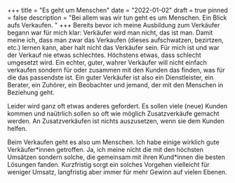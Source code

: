 +++
title = "Es geht um Menschen"
date = "2022-01-02"
draft = true
pinned = false
description = "Bei allem was wir tun geht es um Menschen. Ein Blick aufs Verkaufen. "
+++
Bereits bevor ich meine Ausbildung zum Verkäufer begann war für mich klar: Verkäufer wird man nicht, das ist man. Damit meine ich, dass man zwar das Verkaufen (dieses aufschwatzen, bezirtzen, etc.) lernen kann, aber halt nicht das Verkäufer sein. Für mich ist und war der Verkauf nie etwas schlechtes. Höchstens etwas, dass schlecht umgesetzt wird. Ein echter, guter, wahrer Verkäufer will nicht einfach verkaufen sondern für oder zusammen mit den Kunden das finden, was für die das passendste ist. Ein guter Verkäufer ist also ein Dienstleister, ein Berater, ein Zuhörer, ein Beobachter und jemand, der mit den Menschen in Beziehung geht. 

Leider wird ganz oft etwas anderes gefordert. Es sollen viele (neue) Kunden kommen und naütrlich sollen so oft wie möglich Zusatzverkäufe gemacht werden. An Zusatzverkäufen ist nichts auszusetzen, wenn sie dem Kunden helfen. 

Beim Verkaufen geht es also um Menschen. Ich habe einige wirklich gute Verkäufer\*innen getroffen. Ja, ich meine nicht die mit den höchsten Umsätzen sondern solche, die gemeinsam mit ihren Kund\*innen die besten Lösungen fanden. Kurzfristig sorgt ein solches Vorgehen vielleicht für weniger Umsatz, langfristig aber immer für mehr Gewinn auf vielen Ebenen.